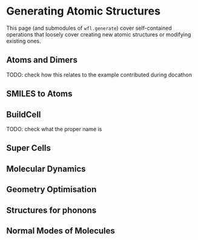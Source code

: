 # Generating Atomic Structures

This page (and submodules of `wfl.generate`) cover self-contained operations that loosely cover creating new atomic structures or modifying existing ones. 

## Atoms and Dimers

TODO: check how this relates to the example contributed during docathon


## SMILES to Atoms



## BuildCell

TODO: check what the proper name is


## Super Cells


## Molecular Dynamics


## Geometry Optimisation


## Structures for phonons 


## Normal Modes of Molecules 





